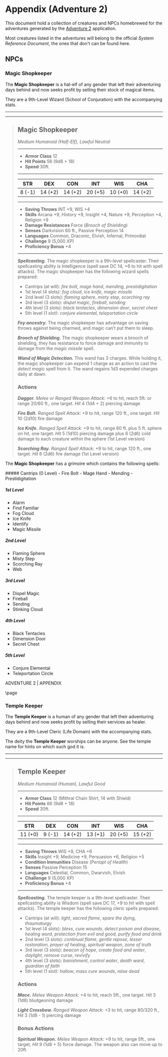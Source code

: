 <!-- Contents for Homebrewery (https://homebrewery.naturalcrit.com/) -->
<style>
  .phb{
    width : 210mm;
    height : 296.8mm;
  	text-align: justify;
  }
</style>

# Appendix (Adventure 2)

This document hold a collection of creatures and NPCs homebrewed for the adventures generated by the [Adventure 2](https://github.com/Nereare/Adventure2) application.

Most creatures listed in the adventures will belong to the official *System Reference Document*, the ones that don't can be found here.

## NPCs

### Magic Shopkeeper

The **Magic Shopkeeper** is a hal-elf of any gender that left their adventuring days behind and now seeks profit by selling their stock of magical items.

They are a 9th-Level Wizard (School of Conjuration) with the accompanying stats.

___
___
> ## Magic Shopkeeper
>*Medium Humanoid (Half-Elf), Lawful Neutral*
> ___
> - **Armor Class** 12
> - **Hit Points** 56 (9d6 + 18)
> - **Speed** 30ft.
>___
>|STR|DEX|CON|INT|WIS|CHA|
>|:---:|:---:|:---:|:---:|:---:|:---:|
>|8 (-1)|14 (+2)|14 (+2)|20 (+5)|10 (+0)|14 (+2)|
>___
> - **Saving Throws** INT +9, WIS +4
> - **Skills** Arcana +9, History +9, Insight +4, Nature +9, Perception +4, Religion +9
> - **Damage Resistances** Force (*Brooch of Shielding*)
> - **Senses** Darkvision 60 ft., Passive Perception 14
> - **Languages** Common, Draconic, Elvish, Infernal, Primordial
> - **Challenge** 9 (5,000 XP)
> - **Proficiency Bonus** +4
> ___
> ***Spellcasting.*** The magic shopkeeper is a 9th-level spellcaster. Their spellcasting ability is Intelligence (spell save DC 14, +6 to hit with spell attacks). The magic shopkeeper has the following wizard spells prepared:
> - Cantrips (at will): *fire bolt*, *mage hand*, *mending*, *prestidigitation*
> - 1st level (4 slots): *fog cloud*, *ice knife*, *magic missile*
> - 2nd level (3 slots): *flaming sphere*, *misty step*, *scorching ray*
> - 3rd level (3 slots): *dispel magic*, *fireball*, *sending*
> - 4th level (3 slots): *black tentacles*, *dimension door*, *secret chest*
> - 5th level (1 slot): *conjure elemental*, *teleportation circle*
>
> ***Fey ancestry.*** The magic shopkeeper has advantage on saving throws against being charmed, and magic can’t put them to sleep.
>
> ***Brooch of Shielding.*** The magic shopkeeper wears a brooch of shielding, they has resistance to force damage and immunity to damage from the *magic missile* spell.
>
> ***Wand of Magic Detection.*** This wand has 3 charges. While holding it, the magic shopkeeper can expend 1 charge as an action to cast the *detect magic* spell from it. The wand regains 1d3 expended charges daily at dawn.
> ### Actions
> ***Dagger.*** *Melee or Ranged Weapon Attack:* +6 to hit, reach 5ft. or range 20/60 ft., one target. *Hit* 4 (1d4 + 2) piercing damage
>
> ***Fire Bolt.*** *Ranged Spell Attack:* +9 to hit, range 120 ft., one target. *Hit* 10 (2d10) fire damage
>
> ***Ice Knife.*** *Ranged Spell Attack:* +9 to hit, range 60 ft. plus 5 ft. sphere on hit, one target. *Hit* 5 (1d10) piercing damage plus 6 (2d6) cold damage to each creature within the sphere (1st Level version)
>
> ***Scorching Ray.*** *Ranged Spell Attack:* +9 to hit, range 120 ft., one target. *Hit* 6 (2d6) fire damage (1st Level version)

The **Magic Shopkeeper** has a grimoire which contains the following spells:

<div class='spellList'>
##### Cantrips (0 Level)
- Fire Bolt
- Mage Hand
- Mending
- Prestidigitation

##### 1st Level
- Alarm
- Find Familiar
- Fog Cloud
- Ice Knife
- Identify
- Magic Missile

##### 2nd Level
- Flaming Sphere
- Misty Step
- Scorching Ray
- Web

##### 3rd Level
- Dispel Magic
- Fireball
- Sending
- Stinking Cloud

##### 4th Level
- Black Tentacles
- Dimension Door
- Secret Chest

##### 5th Level
- Conjure Elemental
- Teleportation Circle
</div>

<div class='pageNumber auto'></div>
<div class='footnote'>ADVENTURE 2 | APPENDIX</div>

\page

### Temple Keeper

The **Temple Keeper** is a human of any gender that left their adventuring days behind and now seeks profit by selling their services as healer.

They are a 9th-Level Cleric (Life Domain) with the accompanying stats.

The deity the **Temple Keeper** worships can be anyone. See the temple name for hints on which such god it is.

___
___
> ## Temple Keeper
>*Medium Humanoid (Human), Lawful Good*
> ___
> - **Armor Class** 12 (Mithral Chain Shirt, 14 with Shield)
> - **Hit Points** 66 (9d8 + 18)
> - **Speed** 30ft.
>___
>|STR|DEX|CON|INT|WIS|CHA|
>|:---:|:---:|:---:|:---:|:---:|:---:|
>|11 (+0)|9 (-1)|14 (+2)|13 (+1)|20 (+5)|15 (+2)|
>___
> - **Saving Throws** WIS +9, CHA +6
> - **Skills** Insight +9, Medicine +9, Persuasion +6, Religion +5
> - **Condition Immunities** Disease (*Periapt of Health*)
> - **Senses** Passive Perception 15
> - **Languages** Celestial, Common, Dwarvish, Elvish
> - **Challenge** 9 (5,000 XP)
> - **Proficiency Bonus** +4
> ___
> ***Spellcasting.*** The temple keeper is a 9th-level spellcaster. Their spellcasting ability is Wisdom (spell save DC 17, +9 to hit with spell attacks). The temple keeper has the following cleric spells prepared:
> - Cantrips (at will): *light*, *sacred flame*, *spare the dying*, *thaumaturgy*
> - 1st level (4 slots): *bless*, *cure wounds*, *detect poison and disease*, *healing word*, *protection from evil and good*, *purify food and drink*
> - 2nd level (3 slots): *continual flame*, *gentle repose*, *lesser restoration*, *prayer of healing*, *spiritual weapon*, *zone of truth*
> - 3rd level (3 slots): *beacon of hope*, *create food and water*, *daylight*, *remove curse*, *revivify*
> - 4th level (3 slots): *banishment*, *control water*, *death ward*, *guardian of faith*
> - 5th level (1 slot): *hallow*, *mass cure wounds*, *raise dead*
>
> ### Actions
> ***Mace.*** *Melee Weapon Attack:* +4 to hit, reach 5ft., one target. *Hit* 3 (1d6) bludgeoning damage
>
> ***Light Crossbow.*** *Ranged Weapon Attack:* +3 to hit, range 80/320 ft., *Hit* 3 (1d8 - 1) piercing damage
>
> ### Bonus Actions
> ***Spiritual Weapon.*** *Melee Weapon Attack:* +9 to hit, range 5ft., one target, *Hit* 9 (1d8 + 5) force damage. The weapon also can move up to 20ft.
